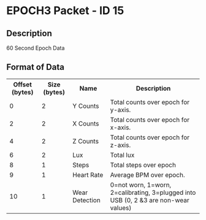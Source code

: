 # EPOCH3 Packet - ID 15 #

## Description ##
60 Second Epoch Data

## Format of Data ##
<table>
    <tr>
        <th>Offset (bytes)</th>
        <th>Size (bytes)</th>
        <th>Name</th>
        <th>Description</th>
    </tr>
    <tr>
        <td>0</td>
        <td>2</td>
        <td>Y Counts</td>
        <td>Total counts over epoch for y-axis.</td>
    </tr>
    <tr>
        <td>2</td>
        <td>2</td>
        <td>X Counts</td>
        <td>Total counts over epoch for x-axis.</td>
    </tr>
    <tr>
        <td>4</td>
        <td>2</td>
        <td>Z Counts</td>
        <td>Total counts over epoch for z-axis.</td>
    </tr>
    <tr>
        <td>6</td>
        <td>2</td>
        <td>Lux</td>
        <td>Total lux</td>
    </tr>
    <tr>
        <td>8</td>
        <td>1</td>
        <td>Steps</td>
        <td>Total steps over epoch</td>
    </tr>
    <tr>
        <td>9</td>
        <td>1</td>
        <td>Heart Rate</td>
        <td>Average BPM over epoch.</td>
    </tr>
    <tr>
        <td>10</td>
        <td>1</td>
        <td>Wear Detection</td>
        <td>0=not worn, 1=worn, 2=calibrating, 3=plugged into USB (0, 2 &3 are non-wear values)</td>
    </tr>
</table>